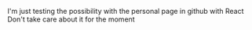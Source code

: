 I'm just testing the possibility with the personal page in github with React
Don't take care about it for the moment
